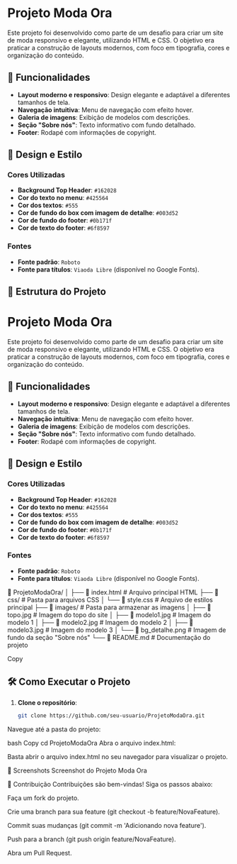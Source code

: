 # Projeto Moda Ora

Este projeto foi desenvolvido como parte de um desafio para criar um site de moda responsivo e elegante, utilizando HTML e CSS. O objetivo era praticar a construção de layouts modernos, com foco em tipografia, cores e organização do conteúdo.

## 🚀 Funcionalidades

- **Layout moderno e responsivo**: Design elegante e adaptável a diferentes tamanhos de tela.
- **Navegação intuitiva**: Menu de navegação com efeito hover.
- **Galeria de imagens**: Exibição de modelos com descrições.
- **Seção "Sobre nós"**: Texto informativo com fundo detalhado.
- **Footer**: Rodapé com informações de copyright.

## 🎨 Design e Estilo

### Cores Utilizadas
- **Background Top Header**: `#162028`
- **Cor do texto no menu**: `#425564`
- **Cor dos textos**: `#555`
- **Cor de fundo do box com imagem de detalhe**: `#003d52`
- **Cor de fundo do footer**: `#0b171f`
- **Cor de texto do footer**: `#6f8597`

### Fontes
- **Fonte padrão**: `Roboto`
- **Fonte para títulos**: `Viaoda Libre` (disponível no Google Fonts).

## 📁 Estrutura do Projeto
# Projeto Moda Ora

Este projeto foi desenvolvido como parte de um desafio para criar um site de moda responsivo e elegante, utilizando HTML e CSS. O objetivo era praticar a construção de layouts modernos, com foco em tipografia, cores e organização do conteúdo.

## 🚀 Funcionalidades

- **Layout moderno e responsivo**: Design elegante e adaptável a diferentes tamanhos de tela.
- **Navegação intuitiva**: Menu de navegação com efeito hover.
- **Galeria de imagens**: Exibição de modelos com descrições.
- **Seção "Sobre nós"**: Texto informativo com fundo detalhado.
- **Footer**: Rodapé com informações de copyright.

## 🎨 Design e Estilo

### Cores Utilizadas
- **Background Top Header**: `#162028`
- **Cor do texto no menu**: `#425564`
- **Cor dos textos**: `#555`
- **Cor de fundo do box com imagem de detalhe**: `#003d52`
- **Cor de fundo do footer**: `#0b171f`
- **Cor de texto do footer**: `#6f8597`

### Fontes
- **Fonte padrão**: `Roboto`
- **Fonte para títulos**: `Viaoda Libre` (disponível no Google Fonts).

📁 ProjetoModaOra/
│
├── 📄 index.html              # Arquivo principal HTML
├── 📁 css/                    # Pasta para arquivos CSS
│   └── 📄 style.css           # Arquivo de estilos principal
├── 📁 images/                 # Pasta para armazenar as imagens
│   ├── 📄 topo.jpg            # Imagem do topo do site
│   ├── 📄 modelo1.jpg         # Imagem do modelo 1
│   ├── 📄 modelo2.jpg         # Imagem do modelo 2
│   ├── 📄 modelo3.jpg         # Imagem do modelo 3
│   └── 📄 bg_detalhe.png      # Imagem de fundo da seção "Sobre nós"
└── 📄 README.md               # Documentação do projeto

Copy

## 🛠️ Como Executar o Projeto

1. **Clone o repositório**:
   ```bash
   git clone https://github.com/seu-usuario/ProjetoModaOra.git
Navegue até a pasta do projeto:

bash
Copy
cd ProjetoModaOra
Abra o arquivo index.html:

Basta abrir o arquivo index.html no seu navegador para visualizar o projeto.

📸 Screenshots
Screenshot do Projeto Moda Ora

🤝 Contribuição
Contribuições são bem-vindas! Siga os passos abaixo:

Faça um fork do projeto.

Crie uma branch para sua feature (git checkout -b feature/NovaFeature).

Commit suas mudanças (git commit -m 'Adicionando nova feature').

Push para a branch (git push origin feature/NovaFeature).

Abra um Pull Request.


